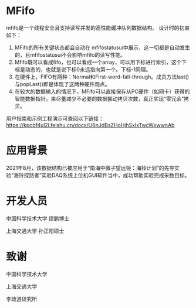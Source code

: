 # MFifo
mfifo是一个线程安全且支持读写并发的高性能缓冲队列数据结构。
设计时的初衷如下：
1. MFifo的所有关键状态都会自动在 mfifostatusui中展示，这一切都是自动发生的，且mfifostatusui不会影响mfifo的读写性能。
2. Mfifo既可以看成fifo，也可以看成一个array，可以用下标进行索引，这个下标是动态的，也就是说下标0永远指向第一个。下标-1同理。
3. 在硬件上，FIFO有两种：Normal和First-word-fall-through。成员方法last()与popLast()即是体现了这两种硬件观点。
4. 在较大的数据输入的情况下，MFifo可以直接保存从PC硬件（如网卡）获得的智能数据指针，来尽量减少不必要的数据挪动拷贝次数，真正实现“零冗余”拷贝。

用户指南和示例工程演示可查阅以下链接：
https://kpcbf4ul2l.feishu.cn/docx/U6nJdBsZHoHjhSxIxTwcWxwwnAb

# 应用背景
2021年8月，该数据结构已被应用于“南海中微子望远镜：海铃计划”的先导实验“海铃探路者”实验DAQ系统上位机GUI软件当中，成功帮助实验完成采数目标。

# 开发人员
中国科学技术大学 缪鹏博士

上海交通大学 孙正阳硕士

# 致谢
中国科学技术大学

上海交通大学

李政道研究所




